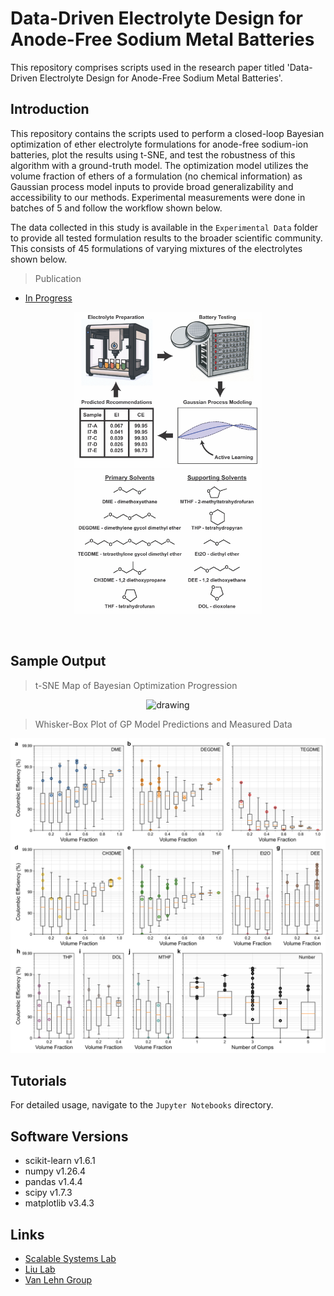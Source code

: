 # Data-Driven Electrolyte Design for Anode-Free Sodium Metal Batteries

This repository comprises scripts used in the research paper titled 
'Data-Driven Electrolyte Design for Anode-Free Sodium Metal Batteries'.


## Introduction

This repository contains the scripts used to perform a closed-loop Bayesian optimization of ether electrolyte formulations for anode-free sodium-ion batteries, plot the results using t-SNE, and test the robustness of this algorithm with a ground-truth model. The optimization model utilizes the volume fraction of ethers of a formulation (no chemical information) as Gaussian process model inputs to provide broad generalizability and accessibility to our methods. Experimental measurements were done in batches of 5 and follow the workflow shown below.

The data collected in this study is available in the `Experimental Data` folder to provide all tested formulation results to the broader scientific community. This consists of 45 formulations of varying mixtures of the electrolytes shown below.

> Publication

- [In Progress](Link)

<p align="center">
<img src="./Readme Figures/Active Learning TOC.jpg" alt="drawing" width="300"/> 
<img src="./Readme Figures/Electrolytes.jpg" alt="drawing" width="300"/> 
</p>


<br />

## Sample Output

> t-SNE Map of Bayesian Optimization Progression

<p align="center">
<img src="./Readme Figures/t-SNE by Iter.png" alt="drawing" width="600"/> 
</p>

> Whisker-Box Plot of GP Model Predictions and Measured Data

<p align="center">
<img src="./Readme Figures/Whisker Plots Iter 7.png" alt="drawing" width="600"/> 
</p>

## Tutorials

For detailed usage, navigate to the `Jupyter Notebooks` directory.

## Software Versions

- scikit-learn v1.6.1
- numpy v1.26.4
- pandas v1.4.4
- scipy v1.7.3
- matplotlib v3.4.3

## Links

- [Scalable Systems Lab](https://zavalab.engr.wisc.edu/)
- [Liu Lab](https://liulab.mse.wisc.edu/about/)
- [Van Lehn Group](https://vanlehngroup.che.wisc.edu/)

<br />